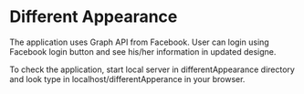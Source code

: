 # Different Appearance
The application uses Graph API from Facebook. User can login using Facebook login button and see his/her information in updated designe. 

To check the application, start local server in differentAppearance directory and look type in localhost/differentApperance in your browser.